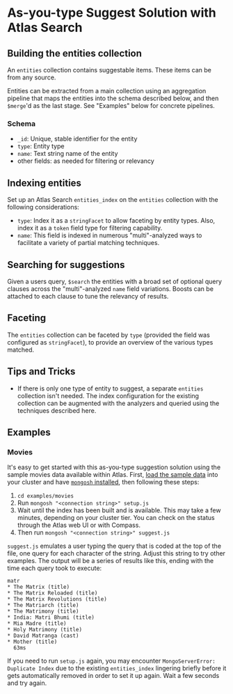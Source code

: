 # As-you-type Suggest Solution with Atlas Search

## Building the entities collection

An `entities` collection contains suggestable items. These items can be from any source.

Entities can be extracted from a main collection using an aggregation pipeline that maps the entities into the schema described below, and then `$merge`'d as the last stage. See "Examples" below for concrete pipelines.

### Schema

* `_id`: Unique, stable identifier for the entity
* `type`: Entity type
* `name`: Text string name of the entity
* other fields: as needed for filtering or relevancy

## Indexing entities

Set up an Atlas Search `entities_index` on the `entities` collection with the following considerations:

* `type`: Index it as a `stringFacet` to allow faceting by entity types. Also, index it as a `token` field type for filtering capability.
* `name`: This field is indexed in numerous "multi"-analyzed ways to facilitate a variety of partial matching techniques. 

## Searching for suggestions

Given a users query, `$search` the entities with a broad set of optional query clauses across the "multi"-analyzed `name` field variations. Boosts can be attached to each clause to tune the relevancy of results.

## Faceting

The `entities` collection can be faceted by `type` (provided the field was configured as `stringFacet`), to provide an overview of the various types matched.

## Tips and Tricks

* If there is only one type of entity to suggest, a separate `entities` collection isn't needed. The index configuration for the existing collection can be augmented with the analyzers and queried using the techniques described here.

## Examples

### Movies

It's easy to get started with this as-you-type suggestion solution using the sample movies data available within Atlas.  First, [load the sample data](https://www.mongodb.com/docs/atlas/sample-data/sample-mflix/) into your cluster and have [`mongosh` installed](https://www.mongodb.com/docs/mongodb-shell/), then following these steps:

 1. `cd examples/movies`
 2. Run `mongosh "<connection string>" setup.js`
 3. Wait until the index has been built and is available. This may take a few minutes, depending on 
    your cluster tier. You can check on the status through the Atlas web UI or with Compass.
 4. Then run `mongosh "<connection string>" suggest.js`

 `suggest.js` emulates a user typing the query that is coded at the top of the file, one query for each character of the string. Adjust this string to try other examples. The output will be a series of results like this, ending with the time each query took to execute:

 ```
 matr
* The Matrix (title)
* The Matrix Reloaded (title)
* The Matrix Revolutions (title)
* The Matriarch (title)
* The Matrimony (title)
* India: Matri Bhumi (title)
* Mia Madre (title)
* Holy Matrimony (title)
* David Matranga (cast)
* Mother (title)
   63ms
```

 If you need to run `setup.js` again, you may encounter `MongoServerError: Duplicate Index` due to the existing `entities_index` lingering briefly before it gets automatically removed in order to set it up again. Wait a few seconds and try again. 
